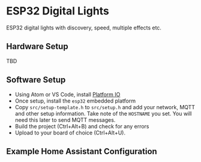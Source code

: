 # ESP32 Digital Lights

ESP32 digital lights with discovery, speed, multiple effects etc.

## Hardware Setup

TBD

## Software Setup

- Using Atom or VS Code, install [Platform IO](https://platformio.org/platformio-ide)
- Once setup, install the `esp32` embedded platform
- Copy `src/setup-template.h` to `src/setup.h` and add your network, MQTT and
 other setup information. Take note of the `HOSTNAME` you set. You will need
 this later to send MQTT messages.
- Build the project (Ctrl+Alt+B) and check for any errors
- Upload to your board of choice (Ctrl+Alt+U).

## Example Home Assistant Configuration

```yaml
```
